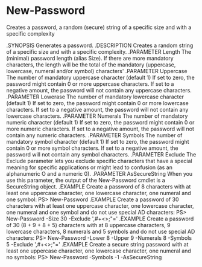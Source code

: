 # New-Password
Creates a password, a random (secure) string of a specific size and with a specific complexity

 .SYNOPSIS
    Generates a password.
.DESCRIPTION
    Creates a random string of a specific size and with a specific complexity.
.PARAMETER Length
    The (minimal) password length (alias Size).
    If there are more mandatory characters, the length will be the total of the mandatory
    (uppercase, lowercase, numeral and/or symbol) characters'
.PARAMETER Uppercase
    The number of mandatory uppercase character (default 1)
    If set to zero, the password might contain 0 or more uppercase characters.
    If set to a negative amount, the password will not contain any uppercase characters.
.PARAMETER Lowerase
    The number of mandatory lowercase character (default 1)
    If set to zero, the password might contain 0 or more lowercase characters.
    If set to a negative amount, the password will not contain any lowercase characters.
.PARAMETER Numerals
    The number of mandatory numeric character (default 1)
    If set to zero, the password might contain 0 or more numeric characters.
    If set to a negative amount, the password will not contain any numeric characters.
.PARAMETER Symbols
    The number of mandatory symbol character (default 1)
    If set to zero, the password might contain 0 or more symbol characters.
    If set to a negative amount, the password will not contain any symbol characters.
.PARAMETER Exclude
    The Exclude parameter lets you exclude specific characters that have a special meaning for
    specific applications or might lead to confusion (as an alphanumeric O and a numeric 0).
.PARAMETER AsSecureString
    When you use this parameter, the output of the New-Password cmdlet is a SecureString object.
.EXAMPLE
    Create a password of 8 characters with at least one uppercase character, one lowercase character,
    one numeral and one symbol:
    PS> New-Password
.EXAMPLE
    Create a password of 30 characters with at least one uppercase character, one lowercase character,
    one numeral and one symbol and do not use special AD characters:
    PS> New-Password -Size 30 -Exclude ',\#+<>;"='
.EXAMPLE
    Create a password of 30 (8 + 9 + 8 + 5) characters with at 8 uppercase characters, 9 lowercase
    characters, 8 numerals and 5 symbols and do not use special AD characters:
    PS> New-Password -Lower 8 -Upper 9 -Numerals 8 -Symbols 5 -Exclude ',\#+<>;"='
.EXAMPLE
    Create a secure string password with at least one uppercase character, one lowercase character,
    one numeral and no symbols:
    PS> New-Password -Symbols -1 -AsSecureString
